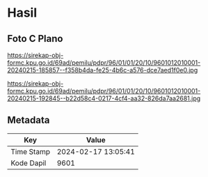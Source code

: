 # Hasil

## Foto C Plano

https://sirekap-obj-formc.kpu.go.id/69ad/pemilu/pdpr/96/01/01/20/10/9601012010001-20240215-185857--f358b4da-fe25-4b6c-a576-dce7aed1f0e0.jpg

https://sirekap-obj-formc.kpu.go.id/69ad/pemilu/pdpr/96/01/01/20/10/9601012010001-20240215-192845--b22d58c4-0217-4cf4-aa32-826da7aa2681.jpg


## Metadata

| Key        | Value               |
| ---------- | ------------------- |
| Time Stamp | 2024-02-17 13:05:41 |
| Kode Dapil | 9601                |



